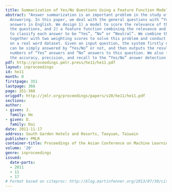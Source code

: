 ```yaml
---
title: Summarization of Yes/No Questions Using a Feature Function Model
abstract: "Answer summarization is an important problem in the study of Question and
  Answering. In this paper, we deal with the general questions with “Yesâ\x88\x95No”
  answers in English. We design 1) a model to score the relevance of the answers and
  the questions, and 2) a feature function combining the relevance and opinion scores
  to classify each answer to be “Yes”, “No” or “Neutral”. We combine the opinion features
  together with two weighting scores to solve this problem and conduct experiments
  on a real word dataset. Given an input question, the system firstly detects if it
  can be simply answered by “Yes/No” or not, and then outputs the resulting voting
  numbers of “Yes” answers and “No” answers to this question. We also first proposed
  the accuracy, precision, and recall to the “Yes/No” answer detection."
pdf: http://proceedings.pmlr.press/he11/he11.pdf
layout: inproceedings
id: he11
month: 0
firstpage: 351
lastpage: 366
page: 351-366
origpdf: http://jmlr.org/proceedings/papers/v20/he11/he11.pdf
sections: 
author:
- given: J.
  family: He
- given: D.
  family: Dai
date: 2011-11-17
address: South Garden Hotels and Resorts, Taoyuan, Taiwain
publisher: PMLR
container-title: Proceedings of the Asian Conference on Machine Learning
volume: '20'
genre: inproceedings
issued:
  date-parts:
  - 2011
  - 11
  - 17
# Format based on citeproc: http://blog.martinfenner.org/2013/07/30/citeproc-yaml-for-bibliographies/
---
```

